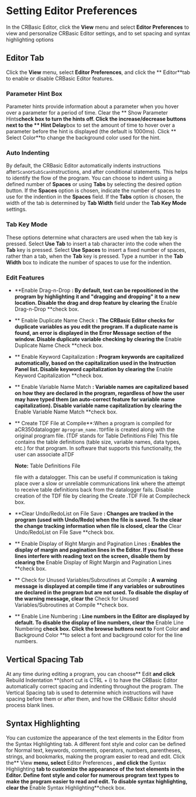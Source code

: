 # Setting Editor Preferences

In the CRBasic Editor, click the **View** menu and select **Editor Preferences** to view and personalize CRBasic Editor settings, and to set spacing and syntax highlighting options

## Editor Tab

Click the **View** menu, select **Editor Preferences**, and click the ** Editor**tab to enable or disable CRBasic Editor features.

### Parameter Hint Box

Parameter hints provide information about a parameter when you hover over a parameter for a period of time. Clear the ** Show Parameter Hints**check box to turn the hints off. Click the increase/decrease buttons next to the ** Hint Delay**box to set the amount of time to hover over a parameter before the hint is displayed (the default is 1000ms). Click ** Select Color**to change the background color used for the hint.

### Auto Indenting

By default, the CRBasic Editor automatically indents instructions after`Scan`or`SubScan`instructions, and after conditional statements. This helps to identify the flow of the program. You can choose to indent using a defined number of **Spaces** or using **Tabs** by selecting the desired option button. If the **Spaces** option is chosen, indicate the number of spaces to use for the indention in the **Spaces** field. If the **Tabs** option is chosen, the width of the tab is determined by **Tab Width** field under the **Tab Key Mode** settings.

### Tab Key Mode

These options determine what characters are used when the tab key is pressed. Select **Use Tab** to insert a tab character into the code when the **Tab** key is pressed. Select **Use Spaces** to insert a fixed number of spaces, rather than a tab, when the **Tab** key is pressed. Type a number in the **Tab Width** box to indicate the number of spaces to use for the indention.

### Edit Features

- **Enable Drag-n-Drop **: By default, text can be repositioned in the program by highlighting it and "dragging and dropping" it to a new location. Disable the drag and drop feature by clearing the** Enable Drag-n-Drop **check box.

- ** Enable Duplicate Name Check **: The CRBasic Editor checks for duplicate variables as you edit the program. If a duplicate name is found, an error is displayed in the Error Message section of the window. Disable duplicate variable checking by clearing the** Enable Duplicate Name Check **check box.

- ** Enable Keyword Capitalization **: Program keywords are capitalized automatically, based on the capitalization used in the Instruction Panel list. Disable keyword capitalization by clearing the** Enable Keyword Capitalization **check box.

- ** Enable Variable Name Match **: Variable names are capitalized based on how they are declared in the program, regardless of how the user may have typed them (an auto-correct feature for variable name capitalization). Disable variable name capitalization by clearing the** Enable Variable Name Match **check box.

- ** Create TDF File at Compile**:When a program is compiled for aCR350datalogger a`program_name.TDF`file is created along with the original program file. (TDF stands for Table Definitions File) This file contains the table definitions (table size, variable names, data types, etc.) for that program. In software that supports this functionality, the user can associate aTDF

  **Note:** Table Definitions File

  file with a datalogger. This can be useful if communication is taking place over a slow or unreliable communications link where the attempt to receive table definitions back from the datalogger fails. Disable creation of the TDF file by clearing the Create .TDF File at Compilecheck box.

- **Clear Undo/RedoList on File Save **: Changes are tracked in the program (used with Undo/Redo) when the file is saved. To the clear the change tracking information when file is closed, clear the** Clear Undo/RedoList on File Save **check box.

- ** Enable Display of Right Margin and Pagination Lines **: Enables the display of margin and pagination lines in the Editor. If you find these lines interfere with reading text on the screen, disable them by clearing the** Enable Display of Right Margin and Pagination Lines **check box.

- ** Check for Unused Variables/Subroutines at Compile **: A warning message is displayed at compile time if any variables or subroutines are declared in the program but are not used. To disable the display of the warning message, clear the** Check for Unused Variables/Subroutines at Compile **check box.

- ** Enable Line Numbering **: Line numbers in the Editor are displayed by default. To disable the display of line numbers, clear the** Enable Line Numbering **check box. Click the browse buttons next to** Font Color **and** Background Color **to select a font and background color for the line numbers.

## Vertical Spacing Tab

At any time during editing a program, you can choose** Edit **and click** Rebuild Indentation **(short cut is CTRL + i) to have the CRBasic Editor automatically correct spacing and indenting throughout the program. The Vertical Spacing tab is used to determine which instructions will have spacing before them or after them, and how the CRBasic Editor should process blank lines.

## Syntax Highlighting

You can customize the appearance of the text elements in the Editor from the Syntax Highlighting tab. A different font style and color can be defined for Normal text, keywords, comments, operators, numbers, parentheses, strings, and bookmarks, making the program easier to read and edit. Click the** View **menu, select** Editor Preferences **, and click the** Syntax Highlighting **tab to customize the appearance of the text elements in the Editor. Define font style and color for numerous program text types to make the program easier to read and edit. To disable syntax highlighting, clear the** Enable Syntax Highlighting**check box.
